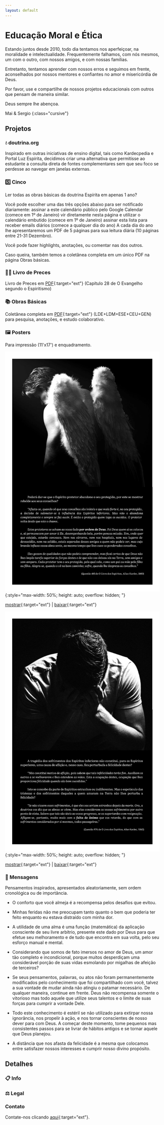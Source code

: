 ```yaml
---
layout: default
---
```


# Educação Moral e Ética

Estando juntos desde 2010, todo dia tentamos nos aperfeiçoar, na moralidade e intelectualidade. Frequentemente falhamos, com nós mesmos, um com o outro, com nossos amigos, e com nossas famílias.  

Entretanto, tentamos aprender com nossos erros e seguimos em frente, aconselhados por nossos mentores e confiantes no amor e misericórdia de Deus.  

Por favor, use e compartilhe de nossos projetos educacionais com outros que pensam de maneira similar.  

Deus sempre lhe abençoa.  

Mai & Sergio
{:class="cursive"}

## Projetos

### 💧 doutrina.org

Inspirado em outras iniciativas de ensino digital, tais como Kardecpedia e Portal Luz Espírita, decidimos criar uma alternativa que permitisse ao estudante a consulta direta de fontes complementares sem que seu foco se perdesse ao navegar em janelas externas.  

### 5️⃣ Cinco

Ler todas as obras básicas da doutrina Espírita em apenas 1 ano?  

Você pode escolher uma das três opções abaixo para ser notificado diariamente: 
assinar a este calendário público pelo Google Calendar (comece em 1º de Janeiro)
vir diretamente nesta página e utilizar o calendário embutido (comece em 1º de Janeiro)
assinar esta lista para receber emails diários (comece a qualquer dia do ano)
A cada dia do ano lhe apresentaremos um PDF de 5 páginas para sua leitura diária (10 páginas entre 21-31 Dezembro).  

Você pode fazer highlights, anotações, ou comentar nas dos outros.  

Caso queira, também temos a coletânea completa em um único PDF na página Obras básicas.

### 🙏🏼 Livro de Preces

Livro de Preces em [PDF](./framework/pdf/preces.pdf){:target="ext"} (Capítulo 28 de O Evangelho segundo o Espiritismo)

### 📚 Obras Básicas

Coletânea completa em [PDF](./framework/pdf/obras-básicas.pdf){:target="ext"} (LDE+LDM+ESE+CEU+GEN) para pesquisa, anotações, e estudo colaborativo.

### 🖼️ Posters

Para impressão (11'x17') e enquadramento.  

![poster](./framework/protector.png){:style="max-width: 50%; height: auto; overflow: hidden; "}  

[mostrar](./framework/protector.png){:target="ext"} | 
[baixar](./framework/pdf/protector-portrait.pdf){:target="ext"}

![poster](./framework/anguish.png){:style="max-width: 50%; height: auto; overflow: hidden; "}  

[mostrar](./framework/anguish.png){:target="ext"} | 
[baixar](./framework/pdf/anguish-portrait.pdf){:target="ext"}

### 💭 Mensagens

Pensamentos inspirados, apresentados aleatoriamente, sem ordem cronológica ou de importância.  

- O conforto que você almeja é a recompensa pelos desafios que evitou.  

- Minhas feridas não me preocupam tanto quanto o bem que poderia ter feito enquanto eu estava distraído com minha dor.  

- A utilidade de uma alma é uma função (matemática) da aplicação consciente de seu livre arbítrio, presente este dado por Deus para que efetue seu melhoramento e de tudo que encontra em sua volta, pelo seu esforço manual e mental.  

- Considerando que somos de fato imersos no amor de Deus, um amor tão completo e incondicional, porque muitos desperdiçam uma considerável porção de suas vidas esmolando por migalhas de afeição de terceiros?  

- Se seus pensamentos, palavras, ou atos não foram permanentemente modificados pelo conhecimento que foi compartilhado com você, talvez a sua vontade de mudar ainda não atingiu o patamar necessário. De qualquer maneira, continue em frente. Deus não recompensa somente o vitorioso mas todo aquele que utilize seus talentos e o limite de suas forças para cumprir a vontade Dele.  

- Todo este conhecimento é estéril se não utilizado para extirpar nossa ignorância, nos propelir à ação, e nos tornar conscientes de nosso dever para com Deus. A começar deste momento, tome pequenos mas consistentes passos para se livrar de hábitos antigos e se tornar aquele que Deus planejou.  

- A distância que nos afasta da felicidade é a mesma que colocamos entre satisfazer nossos interesses e cumprir nosso divino propósito.  

## Detalhes

### 📋 Info

### ⚖️ Legal

### Contato

Contate-nos clicando [aqui](https://docs.google.com/forms/d/e/1FAIpQLSc7ZRs6usX8DhTixnerMX68QtRT0o-bz9PmTtn8OKK0z2vhsw/viewform?usp=sharing){:target="ext"}.
